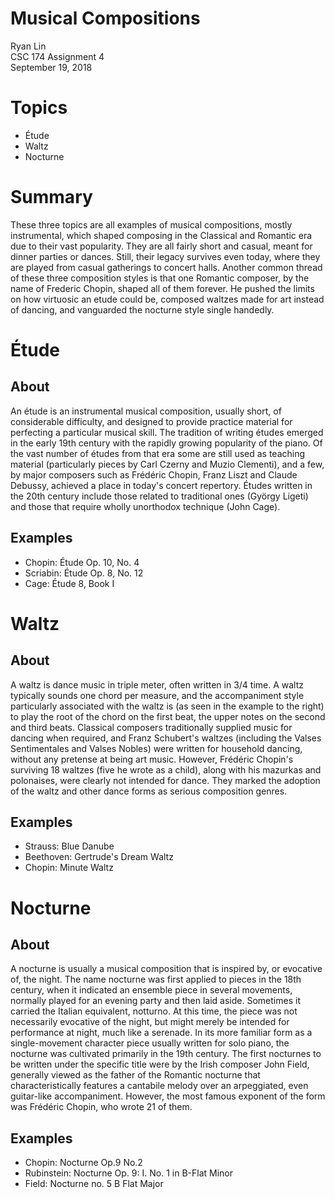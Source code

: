 # Musical Compositions
Ryan Lin  
CSC 174 Assignment 4  
September 19, 2018  

# Topics
- Étude
- Waltz
- Nocturne

# Summary
These three topics are all examples of musical compositions, mostly instrumental, which shaped composing in the Classical and Romantic era due to their vast popularity. They are all fairly short and casual, meant for dinner parties or dances. Still, their legacy survives even today, where they are played from casual gatherings to concert halls. Another common thread of these three composition styles is that one Romantic composer, by the name of Frederic Chopin, shaped all of them forever. He pushed the limits on how virtuosic an etude could be, composed waltzes made for art instead of dancing, and vanguarded the nocturne style single handedly.

# Étude

## About

An étude is an instrumental musical composition, usually short, of considerable difficulty, and designed to provide practice material for perfecting a particular musical skill. The tradition of writing études emerged in the early 19th century with the rapidly growing popularity of the piano. Of the vast number of études from that era some are still used as teaching material (particularly pieces by Carl Czerny and Muzio Clementi), and a few, by major composers such as Frédéric Chopin, Franz Liszt and Claude Debussy, achieved a place in today's concert repertory. Études written in the 20th century include those related to traditional ones (György Ligeti) and those that require wholly unorthodox technique (John Cage). 

## Examples
- Chopin: Étude Op. 10, No. 4
- Scriabin: Étude Op. 8, No. 12
- Cage: Étude 8, Book I

# Waltz

## About

A waltz is dance music in triple meter, often written in 3/4 time. A waltz typically sounds one chord per measure, and the accompaniment style particularly associated with the waltz is (as seen in the example to the right) to play the root of the chord on the first beat, the upper notes on the second and third beats. Classical composers traditionally supplied music for dancing when required, and Franz Schubert's waltzes (including the Valses Sentimentales and Valses Nobles) were written for household dancing, without any pretense at being art music. However, Frédéric Chopin's surviving 18 waltzes (five he wrote as a child), along with his mazurkas and polonaises, were clearly not intended for dance. They marked the adoption of the waltz and other dance forms as serious composition genres.

## Examples
- Strauss: Blue Danube
- Beethoven: Gertrude's Dream Waltz
- Chopin: Minute Waltz

# Nocturne

## About

A nocturne is usually a musical composition that is inspired by, or evocative of, the night. The name nocturne was first applied to pieces in the 18th century, when it indicated an ensemble piece in several movements, normally played for an evening party and then laid aside. Sometimes it carried the Italian equivalent, notturno. At this time, the piece was not necessarily evocative of the night, but might merely be intended for performance at night, much like a serenade. In its more familiar form as a single-movement character piece usually written for solo piano, the nocturne was cultivated primarily in the 19th century. The first nocturnes to be written under the specific title were by the Irish composer John Field, generally viewed as the father of the Romantic nocturne that characteristically features a cantabile melody over an arpeggiated, even guitar-like accompaniment. However, the most famous exponent of the form was Frédéric Chopin, who wrote 21 of them.

## Examples
- Chopin: Nocturne Op.9 No.2
- Rubinstein: Nocturne Op. 9: I. No. 1 in B-Flat Minor
- Field: Nocturne no. 5 B Flat Major
